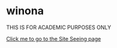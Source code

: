 # winona
THIS IS FOR ACADEMIC PURPOSES ONLY


[Click me to go to the Site Seeing page](https://nregan17.github.io/winona/site.md)
